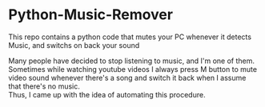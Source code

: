 # Python-Music-Remover
This repo contains a python code that mutes your PC whenever it detects Music, and switchs on back your sound </br>

Many people have decided to stop listening to music, and I'm one of them. Sometimes while watching youtube videos I always press M button to mute video sound whenever there's a song and switch it back when I assume that there's no music.</br>
Thus, I came up with the idea of automating this procedure.
